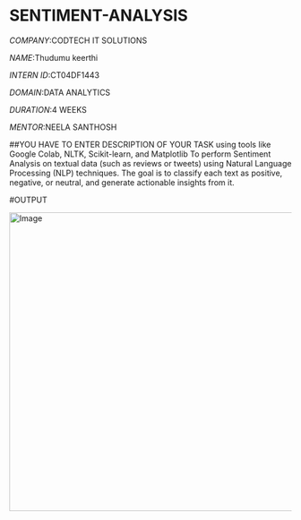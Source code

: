 # SENTIMENT-ANALYSIS

*COMPANY*:CODTECH IT SOLUTIONS

*NAME*:Thudumu keerthi

*INTERN ID*:CT04DF1443

*DOMAIN*:DATA ANALYTICS

*DURATION*:4 WEEKS

*MENTOR*:NEELA SANTHOSH

##YOU HAVE TO ENTER DESCRIPTION OF YOUR TASK using tools like Google Colab, NLTK, Scikit-learn, and Matplotlib To perform Sentiment Analysis on textual data (such as reviews or tweets) using Natural Language Processing (NLP) techniques. The goal is to classify each text as positive, negative, or neutral, and generate actionable insights from it.

#OUTPUT

<img width="534" alt="Image" src="https://github.com/user-attachments/assets/72eff803-8cdb-4aaa-aecf-f6ab0845feaa" />
